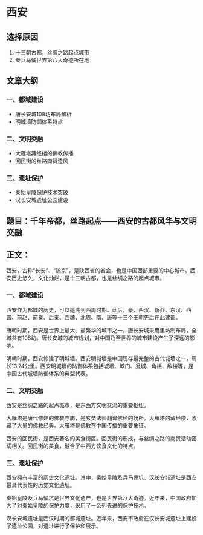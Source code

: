 # 西安

## 选择原因
1. 十三朝古都，丝绸之路起点城市
2. 秦兵马俑世界第八大奇迹所在地

## 文章大纲
### 一、都城建设
- 唐长安城108坊布局解析
- 明城墙防御体系特点

### 二、文明交融
- 大雁塔藏经楼的佛教传播
- 回民街的丝路商贸遗风

### 三、遗址保护
- 秦始皇陵保护技术突破
- 汉长安城遗址公园建设

## 题目：千年帝都，丝路起点——西安的古都风华与文明交融

## 正文：

西安，古称“长安”、“镐京”，是陕西省的省会，也是中国西部重要的中心城市。西安历史悠久，文化灿烂，是十三朝古都，也是丝绸之路的起点城市。

### 一、都城建设

西安作为都城的历史，可以追溯到西周时期。此后，秦、西汉、新莽、东汉、西晋、前赵、前秦、后秦、西魏、北周、隋、唐等十三个王朝先后在此建都。

唐朝时期，西安是世界上最大、最繁华的城市之一。唐长安城采用里坊制布局，全城共有108坊。唐长安城的城市规划，对中国乃至世界的城市建设产生了深远的影响。

明朝时期，西安修建了明城墙。西安明城墙是中国现存最完整的古代城墙之一，周长13.74公里。西安明城墙的防御体系包括城墙、城门、瓮城、角楼、敌楼等，是中国古代城墙防御体系的典型代表。

### 二、文明交融

西安是丝绸之路的起点城市，是东西方文明交流的重要枢纽。

大雁塔是唐代修建的佛教寺庙，是玄奘法师翻译佛经的场所。大雁塔的藏经楼，收藏了大量的佛教经典。大雁塔是佛教在中国传播的重要象征。

西安的回民街，是西安著名的美食街区。回民街的形成，与丝绸之路的商贸活动密切相关。回民街的美食，融合了中西方饮食文化的特点。

### 三、遗址保护

西安拥有丰富的历史文化遗址。其中，秦始皇陵及兵马俑坑、汉长安城遗址是西安最具代表性的历史文化遗址。

秦始皇陵及兵马俑坑是世界文化遗产，也是世界第八大奇迹。近年来，中国政府加大了对秦始皇陵的保护力度，采用了一系列先进的保护技术。

汉长安城遗址是西汉时期的都城遗址。近年来，西安市政府在汉长安城遗址上建设了遗址公园，对遗址进行了保护和展示。